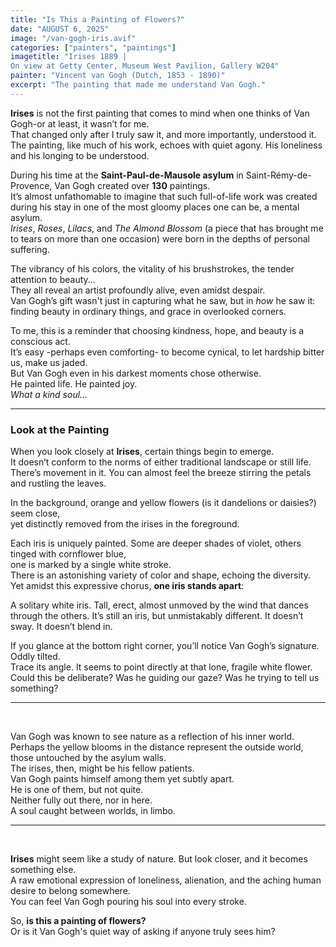```yaml
---
title: "Is This a Painting of Flowers?"
date: "AUGUST 6, 2025"
image: "/van-gogh-iris.avif"
categories: ["painters", "paintings"]
imagetitle: "Irises 1889 | 
On view at Getty Center, Museum West Pavilion, Gallery W204"
painter: "Vincent van Gogh (Dutch, 1853 - 1890)"
excerpt: "The painting that made me understand Van Gogh."
---
```


**Irises** is not the first painting that comes to mind when one thinks of Van Gogh-or at least, it wasn’t for me.  
That changed only after I truly saw it, and more importantly, understood it.  
The painting, like much of his work, echoes with quiet agony. His loneliness and his longing to be understood.

During his time at the **Saint-Paul-de-Mausole asylum** in Saint-Rémy-de-Provence, Van Gogh created over **130** paintings.  
It’s almost unfathomable to imagine that such full-of-life work was created during his stay in one of the most gloomy places one can be, a mental asylum.  
*Irises*, *Roses*, *Lilacs*, and *The Almond Blossom* (a piece that has brought me to tears on more than one occasion) were born in the depths of personal suffering.

The vibrancy of his colors, the vitality of his brushstrokes, the tender attention to beauty...  
They all reveal an artist profoundly alive, even amidst despair.  
Van Gogh’s gift wasn't just in capturing what he saw, but in *how* he saw it: finding beauty in ordinary things, and grace in overlooked corners.

To me, this is a reminder that choosing kindness, hope, and beauty is a conscious act.  
It’s easy -perhaps even comforting- to become cynical, to let hardship bitter us, make us jaded.  
But Van Gogh even in his darkest moments chose otherwise.  
He painted life. He painted joy.  
*What a kind soul...*

---

### Look at the Painting

When you look closely at **Irises**, certain things begin to emerge.  
It doesn’t conform to the norms of either traditional landscape or still life.  
There’s movement in it. You can almost feel the breeze stirring the petals and rustling the leaves.  

In the background, orange and yellow flowers (is it dandelions or daisies?) seem close,  
yet distinctly removed from the irises in the foreground.

Each iris is uniquely painted. Some are deeper shades of violet, others tinged with cornflower blue,  
one is marked by a single white stroke.  
There is an astonishing variety of color and shape, echoing the diversity.  
Yet amidst this expressive chorus, **one iris stands apart**:


A solitary white iris.
Tall, erect, almost unmoved by the wind that dances through the others.
It’s still an iris, but unmistakably different. 
It doesn’t sway. It doesn’t blend in.

If you glance at the bottom right corner, you’ll notice Van Gogh’s signature. Oddly tilted.  
Trace its angle. It seems to point directly at that lone, fragile white flower.  
Could this be deliberate? Was he guiding our gaze? Was he trying to tell us something?

---

<br>


Van Gogh was known to see nature as a reflection of his inner world.  
Perhaps the yellow blooms in the distance represent the outside world, those untouched by the asylum walls.  
The irises, then, might be his fellow patients.  
Van Gogh paints himself among them yet subtly apart.  
He is one of them, but not quite.  
Neither fully out there, nor in here.  
A soul caught between worlds, in limbo.

---

<br>


**Irises** might seem like a study of nature. But look closer, and it becomes something else.  
A raw emotional expression of loneliness, alienation, and the aching human desire to belong somewhere.   
You can feel Van Gogh pouring his soul into every stroke.

So, **is this a painting of flowers?**  
Or is it Van Gogh's quiet way of asking if anyone truly sees him?
